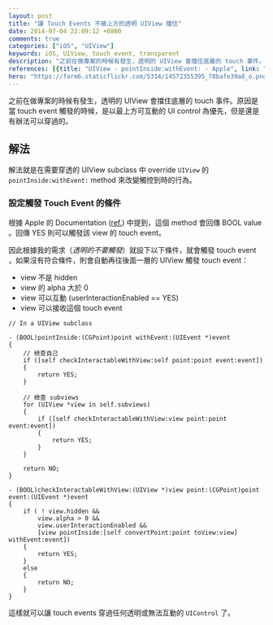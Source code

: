 ```yaml
---
layout: post
title: "讓 Touch Events 不被上方的透明 UIView 擋住"
date: 2014-07-04 22:09:12 +0800
comments: true
categories: ["iOS", "UIView"]
keywords: iOS, UIView, touch event, transparent
description: "之前在做專案的時候有發生，透明的 UIView 會擋住底層的 touch 事件。原因是當 touch event 觸發的時候，是以最上方可互動的 UI control 為優先，但是還是有辦法可以穿過的。"
references: [{title: "UIView - pointInside:withEvent: - Apple", link: "https://developer.apple.com/library/ios/documentation/uikit/reference/uiview_class/uiview/uiview.html#//apple_ref/occ/instm/UIView/pointInside:withEvent:"},{title: "How can I click a button behind a transparent UIView? - stackoverflow", link: "http://stackoverflow.com/a/4010809"}]
hero: "https://farm6.staticflickr.com/5314/14572355395_78bafe39a8_o.png"
---
```


之前在做專案的時候有發生，透明的 UIView 會擋住底層的 touch 事件。原因是當 touch event 觸發的時候，是以最上方可互動的 UI control 為優先，但是還是有辦法可以穿過的。

<!-- more -->

## 解法

解法就是在需要穿透的 UIView subclass 中 override `UIView` 的 `pointInside:withEvent:` method 來改變觸控到時的行為。

### 設定觸發 Touch Event 的條件

根據 Apple 的 Documentation ([ref.](https://developer.apple.com/library/ios/documentation/uikit/reference/uiview_class/uiview/uiview.html#//apple_ref/occ/instm/UIView/pointInside:withEvent:)) 中提到，這個 method 會回傳 BOOL value 。回傳 YES 則可以觸發該 view 的 touch event。

因此根據我的需求（*透明的不要觸發*）就設下以下條件，就會觸發 touch event ，如果沒有符合條件，則會自動再往後面一層的 UIView 觸發 touch event：

- view 不是 hidden
- view 的 alpha 大於 0
- view 可以互動 (userInteractionEnabled == YES)
- view 可以接收這個 touch event


``` objc
// In a UIView subclass

- (BOOL)pointInside:(CGPoint)point withEvent:(UIEvent *)event
{
    // 檢查自己
    if ([self checkInteractableWithView:self point:point event:event])
    {
        return YES;
    }

    // 檢查 subviews
    for (UIView *view in self.subviews) 
    {
        if ([self checkInteractableWithView:view point:point event:event])
        {
            return YES;
        }
    }

    return NO;
} 

- (BOOL)checkInteractableWithView:(UIView *)view point:(CGPoint)point event:(UIEvent *)event
{
    if ( ! view.hidden && 
        view.alpha > 0 && 
        view.userInteractionEnabled && 
        [view pointInside:[self convertPoint:point toView:view] withEvent:event])
    {
        return YES;
    }
    else
    {
        return NO;
    }
}

```

這樣就可以讓 touch events 穿過任何透明或無法互動的 `UIControl` 了。
